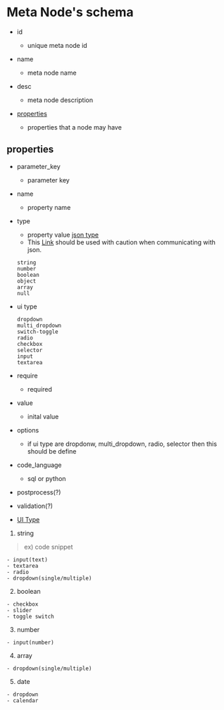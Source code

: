 # Meta Node's schema

- id
  - unique meta node id
- name
  - meta node name
- desc  
  - meta node description

- [properties](#properties)
  - properties that a node may have

## properties

- parameter_key
  - parameter key
- name
  - property name
- type
  - property value [json type](https://www.w3schools.com/js/js_json_datatypes.asp)
  - This [Link](https://www.w3schools.com/js/js_json_stringify.asp) should be used with caution when communicating with json.
  ```
  string
  number
  boolean
  object
  array
  null
  ```
- ui type
  ```
  dropdown
  multi_dropdown
  switch-toggle
  radio
  checkbox
  selector
  input
  textarea
  ```
- require
  - required
- value
  - inital value
- options
  - if ui type are dropdonw, multi_dropdown, radio, selector then this should be define
- code_language
  - sql or python

- postprocess(?)
- validation(?)


- [UI Type](https://semantic-ui.com/modules/checkbox.html)

1. string
> ex) code snippet
```
- input(text)
- textarea
- radio
- dropdown(single/multiple)
```
2. boolean
```
- checkbox
- slider
- toggle switch
```
3. number
```
- input(number)
```
4. array
```
- dropdown(single/multiple)
```
5. date
```
- dropdown
- calendar
```

